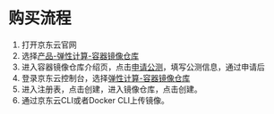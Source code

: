 # 购买流程

 1. 打开京东云官网
 2. 选择[产品-弹性计算-容器镜像仓库](https://www.jdcloud.com/cn/products/container-registry)
 3. 进入容器镜像仓库介绍页，点击[申请公测](https://www.jdcloud.com/cn/public/testApply/containerregistry)，填写公测信息，通过申请后
 4. 登录京东云控制台，选择[弹性计算-容器镜像仓库](https://cns-console.jdcloud.com/host/containerregistry/list)
 5. 进入注册表，点击创建，进入镜像仓库，点击创建。
 6. 通过京东云CLI或者Docker CLI上传镜像。
